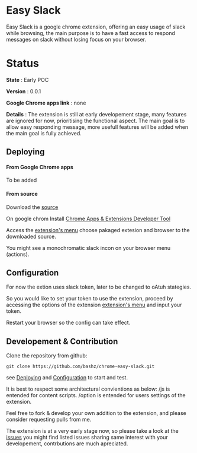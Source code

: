 # Easy Slack
Easy Slack is a google chrome extension, offering an easy usage of slack while 
browsing, the main purpose is to have a fast access to respond messages on slack
without losing focus on your browser.

# Status
__State__ : Early POC

__Version__ : 0.0.1

__Google Chrome apps link__ : none

__Details__ : The extension is still at early developement stage, many features
are ignored for now, prioritising the functional aspect. The main goal is to
allow easy responding message, more usefull features will be added when the main
goal is fully achieved.

## Deploying
#### From Google Chrome apps
To be added
#### From source
Download the [source](https://github.com/bashz/chrome-easy-slack/archive/master.zip)

On google chrom Install [Chrome Apps & Extensions Developer Tool](https://chrome.google.com/webstore/detail/chrome-apps-extensions-de/ohmmkhmmmpcnpikjeljgnaoabkaalbgc)

Access the [extension's menu](chrome://extensions/) choose pakaged extesion and browser to the downloaded source.

You might see a monochromatic slack incon on your browser menu (actions).
## Configuration
For now the extion uses slack token, later to be changed to oAtuh stategies.

So you would like to set your token to use the extension, proceed by accessing
the options of the extension [extension's menu](chrome://extensions/) and input
your token.

Restart your browser so the config can take effect.

## Developement & Contribution
Clone the repository from github:

```
git clone https://github.com/bashz/chrome-easy-slack.git
```

see [Deploying](#Deploying) and [Configuration](#Configuration) to start and test.

It is best to respect some architectural convientions as below:
/js is entended for content scripts.
/option is entended for users settings of the extension.

Feel free to fork & develop your own addition to the extension, and please consider
requesting pulls from me.

The extension is at a very early stage now, so please take a look at the [issues](https://github.com/bashz/chrome-easy-slack/issues)
you might find listed issues sharing same interest with your developement, contrbutions
are much apreciated.